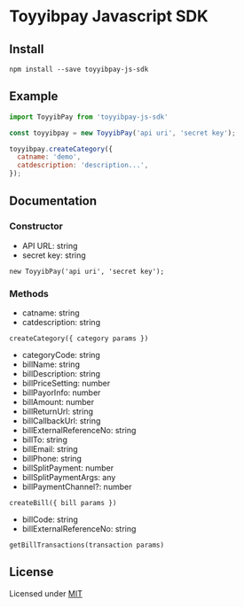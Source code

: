 # Toyyibpay Javascript SDK

## Install
```
npm install --save toyyibpay-js-sdk
```

## Example
```js
import ToyyibPay from 'toyyibpay-js-sdk'

const toyyibpay = new ToyyibPay('api uri', 'secret key');

toyyibpay.createCategory({
  catname: 'demo',
  catdescription: 'description...',
});

```

## Documentation

### Constructor

* API URL: string
* secret key: string

```new ToyyibPay('api uri', 'secret key');```

### Methods

* catname: string
* catdescription: string

```createCategory({ category params })```

* categoryCode: string
* billName: string
* billDescription: string
* billPriceSetting: number
* billPayorInfo: number
* billAmount: number
* billReturnUrl: string
* billCallbackUrl: string
* billExternalReferenceNo: string
* billTo: string
* billEmail: string
* billPhone: string
* billSplitPayment: number
* billSplitPaymentArgs: any
* billPaymentChannel?: number

```createBill({ bill params })```

* billCode: string
* billExternalReferenceNo: string

```getBillTransactions(transaction params)```

## License
Licensed under [MIT](LICENSE.md)
